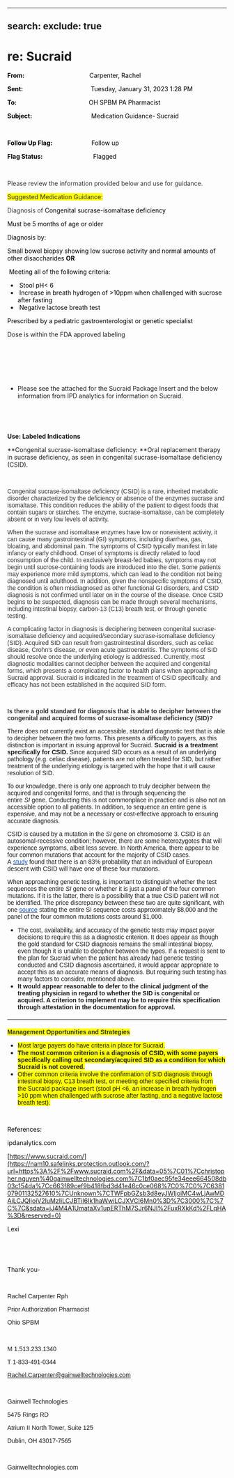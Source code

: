 ---
search: 
 exclude: true
 ---

 # re: Sucraid
     

<div class="WordSection1">

**<span style="color:black">From:<span style="mso-tab-count:1">                                            
</span></span>**<span style="color:black">Carpenter, Rachel</span>

**<span style="color:black">Sent:<span style="mso-tab-count:1">                                              
</span></span>**<span style="color:black">Tuesday, January 31, 2023 1:28
PM</span>

**<span style="color:black">To:<span style="mso-tab-count:1">                                                 
</span></span>**<span style="color:black">OH SPBM PA Pharmacist</span>

**<span style="color:black">Subject:<span style="mso-tab-count:1">                                        
</span></span>**<span style="color:black">Medication Guidance-
Sucraid</span>

<span style="color:
black"></span>

 

**<span style="color:black">Follow Up
Flag:<span style="mso-tab-count:1">                          
</span></span>**<span style="color:black">Follow up</span>

**<span style="color:black">Flag
Status:<span style="mso-tab-count:1">                                  
</span></span>**<span style="color:black">Flagged</span>

 

<span style="color:#333333">Please review the information provided below
and use for guidance.</span>

<span style="color:#333333;background:yellow;mso-highlight:
yellow">Suggested Medication Guidance:</span>

<span style="mso-fareast-font-family:&quot;Times New Roman&quot;;color:#333333">Diagnosis
of
</span><span style="mso-fareast-font-family:&quot;Times New Roman&quot;;
     color:black">Congenital sucrase-isomaltase
deficiency</span><span style="mso-fareast-font-family:&quot;Times New Roman&quot;"></span>

<span style="mso-fareast-font-family:&quot;Times New Roman&quot;;color:black">Must
be 5 months of age or
older</span><span style="mso-fareast-font-family:&quot;Times New Roman&quot;"></span>

<span style="mso-fareast-font-family:&quot;Times New Roman&quot;;color:black">Diagnosis
by:</span><span style="mso-fareast-font-family:&quot;Times New Roman&quot;"></span>

<span style="mso-fareast-font-family:&quot;Times New Roman&quot;;color:black">Small
bowel biopsy showing low sucrose activity and normal amounts of other
disaccharides **OR**
</span><span style="mso-fareast-font-family:&quot;Times New Roman&quot;"></span>

<span style="mso-fareast-font-family:&quot;Times New Roman&quot;;color:black"> Meeting
all of the following criteria:
</span><span style="mso-fareast-font-family:
       &quot;Times New Roman&quot;"></span>

  - <span style="mso-fareast-font-family:&quot;Times New Roman&quot;;color:black"> Stool
    pH\< 6
    </span><span style="mso-fareast-font-family:&quot;Times New Roman&quot;"></span>
  - <span style="mso-fareast-font-family:&quot;Times New Roman&quot;;color:black"> Increase
    in breath hydrogen of \>10ppm when challenged with sucrose after
    fasting
    </span><span style="mso-fareast-font-family:&quot;Times New Roman&quot;"></span>
  - <span style="mso-fareast-font-family:&quot;Times New Roman&quot;;color:black"> Negative
    lactose breath
    test</span><span style="mso-fareast-font-family:&quot;Times New Roman&quot;"></span>

<span style="mso-fareast-font-family:&quot;Times New Roman&quot;;color:black">Prescribed
by a pediatric gastroenterologist or genetic
specialist</span><span style="mso-fareast-font-family:&quot;Times New Roman&quot;"></span>

<span style="mso-fareast-font-family:&quot;Times New Roman&quot;">Dose
is within the FDA approved labeling</span>

 

 

 

  - <span style="mso-fareast-font-family:&quot;Times New Roman&quot;">Please
    see the attached for the Sucraid Package Insert and the below
    information from IPD analytics for information on Sucraid.</span>

 

<span class="image"></span>

 

**Use: Labeled Indications**

**Congenital sucrase-isomaltase deficiency: **Oral replacement therapy
in sucrase deficiency, as seen in congenital sucrase-isomaltase
deficiency (CSID).

 

<span style="font-size:10.5pt;font-family:&quot;Helvetica&quot;,sans-serif;
color:#333333">Congenital sucrase-isomaltase deficiency (CSID) is a
rare, inherited metabolic disorder characterized by the deficiency or
absence of the enzymes sucrase and isomaltase. This condition reduces
the ability of the patient to digest foods that contain sugars or
starches. The enzyme, sucrase-isomaltase, can be completely absent or in
very low levels of activity.</span>

<span style="font-size:10.5pt;font-family:&quot;Helvetica&quot;,sans-serif;
color:#333333">When the sucrase and isomaltase enzymes have low or
nonexistent activity, it can cause many gastrointestinal (GI) symptoms,
including diarrhea, gas, bloating, and abdominal pain. The symptoms of
CSID typically manifest in late infancy or early childhood. Onset of
symptoms is directly related to food consumption of the child. In
exclusively breast-fed babies, symptoms may not begin until
sucrose-containing foods are introduced into the diet. Some patients may
experience more mild symptoms, which can lead to the condition not being
diagnosed until adulthood. In addition, given the nonspecific symptoms
of CSID, the condition is often misdiagnosed as other functional GI
disorders, and CSID diagnosis is not confirmed until later on in the
course of the disease. Once CSID begins to be suspected, diagnosis can
be made through several mechanisms, including intestinal biopsy,
carbon-13 (C13) breath test, or through genetic testing.</span>

<span style="font-size:10.5pt;font-family:&quot;Helvetica&quot;,sans-serif;
color:#333333">A complicating factor in diagnosis is deciphering between
congenital sucrase-isomaltase deficiency and acquired/secondary
sucrase-isomaltase deficiency (SID). Acquired SID can result from
gastrointestinal disorders, such as celiac disease, Crohn's disease, or
even acute gastroenteritis. The symptoms of SID should resolve once the
underlying etiology is addressed. Currently, most diagnostic modalities
cannot decipher between the acquired and congenital forms, which
presents a complicating factor to health plans when approaching Sucraid
approval. Sucraid is indicated in the treatment of CSID specifically,
and efficacy has not been established in the acquired SID form.</span>

<span style="font-size:10.5pt;font-family:&quot;Helvetica&quot;,sans-serif;
color:#333333"></span>

 

**<span style="font-size:10.5pt;font-family:&quot;Helvetica&quot;,sans-serif;
color:#333333">Is there a gold standard for diagnosis that is able to
decipher between the congenital and acquired forms of sucrase-isomaltase
deficiency
(SID)?</span>**<span style="font-size:10.5pt;font-family:&quot;Helvetica&quot;,sans-serif;
color:#333333"></span>

<span style="font-size:10.5pt;font-family:&quot;Helvetica&quot;,sans-serif;mso-fareast-font-family:
     &quot;Times New Roman&quot;">There does not currently exist an
accessible, standard diagnostic test that is able to decipher between
the two forms. This presents a difficulty to payers, as this distinction
is important in issuing approval for Sucraid. **Sucraid is a treatment
specifically for CSID.** Since acquired SID occurs as a result of an
underlying pathology (e.g. celiac disease), patients are not often
treated for SID, but rather treatment of the underlying etiology is
targeted with the hope that it will cause resolution of SID.</span>

<span style="font-size:10.5pt;font-family:&quot;Helvetica&quot;,sans-serif;mso-fareast-font-family:
     &quot;Times New Roman&quot;">To our knowledge, there is only one
approach to truly decipher between the acquired and congenital forms,
and that is through sequencing the
entire *<span style="font-family:&quot;Helvetica&quot;,sans-serif">SI</span>* gene.
Conducting this is not commonplace in practice and is also not an
accessible option to all patients. In addition, to sequence an entire
gene is expensive, and may not be a necessary or cost-effective approach
to ensuring accurate diagnosis.</span>

<span style="font-size:10.5pt;font-family:&quot;Helvetica&quot;,sans-serif;mso-fareast-font-family:
      &quot;Times New Roman&quot;">CSID is caused by a mutation in
the *<span style="font-family:&quot;Helvetica&quot;,sans-serif">SI</span>* gene
on chromosome 3. CSID is an autosomal-recessive condition; however,
there are some heterozygotes that will experience symptoms, albeit less
severe. In North America, there appear to be four common mutations that
account for the majority of CSID cases.
A </span><span style="mso-fareast-font-family:
      &quot;Times New Roman&quot;">[<span style="font-size:10.5pt;font-family:&quot;Helvetica&quot;,sans-serif;
      color:#1155CC">study</span>](https://nam10.safelinks.protection.outlook.com/?url=https%3A%2F%2Fjournals.lww.com%2Fjpgn%2FFulltext%2F2012%2F11002%2FFour_Mutations_in_the_SI_Gene_Are_Responsible_for.11.aspx&data=05%7C01%7Cchristopher.nguyen%40gainwelltechnologies.com%7C1bf0aec95fe34eee664508db03c154da%7Cc663f89cef9b418fbd3d41e46c0ce068%7C0%7C0%7C638107901132527610%7CUnknown%7CTWFpbGZsb3d8eyJWIjoiMC4wLjAwMDAiLCJQIjoiV2luMzIiLCJBTiI6Ik1haWwiLCJXVCI6Mn0%3D%7C3000%7C%7C%7C&sdata=NkjbbP9YwyRULTQQdOnH6Lj8vsx5zxRPjwgKJ9r61iI%3D&reserved=0)</span><span style="font-size:10.5pt;
      font-family:&quot;Helvetica&quot;,sans-serif;mso-fareast-font-family:&quot;Times New Roman&quot;"> found
that there is an 83% probability that an individual of European descent
with CSID will have one of these four mutations.</span>

<span style="font-size:10.5pt;font-family:&quot;Helvetica&quot;,sans-serif;mso-fareast-font-family:
      &quot;Times New Roman&quot;">When approaching genetic testing, is
important to distinguish whether the test sequences the
entire *<span style="font-family:&quot;Helvetica&quot;,sans-serif">SI</span>* gene
or whether it is just a panel of the four common mutations. If it is the
latter, there is a possibility that a true CSID patient will not be
identified. The price discrepancy between these two are quite
significant, with one </span><span style="mso-fareast-font-family:
      &quot;Times New Roman&quot;">[<span style="font-size:10.5pt;font-family:&quot;Helvetica&quot;,sans-serif;
      color:#1155CC">source</span>](https://nam10.safelinks.protection.outlook.com/?url=https%3A%2F%2Fdepts.washington.edu%2Fmoleclab%2Favailable%2Fcsid.html&data=05%7C01%7Cchristopher.nguyen%40gainwelltechnologies.com%7C1bf0aec95fe34eee664508db03c154da%7Cc663f89cef9b418fbd3d41e46c0ce068%7C0%7C0%7C638107901132527610%7CUnknown%7CTWFpbGZsb3d8eyJWIjoiMC4wLjAwMDAiLCJQIjoiV2luMzIiLCJBTiI6Ik1haWwiLCJXVCI6Mn0%3D%7C3000%7C%7C%7C&sdata=mFu4r0f6DVpJsskKXf3Nwqqq5fstr%2BYOL3q9S4K5Woc%3D&reserved=0)</span><span style="font-size:10.5pt;
      font-family:&quot;Helvetica&quot;,sans-serif;mso-fareast-font-family:&quot;Times New Roman&quot;"> stating
the entire SI sequence costs approximately $8,000 and the panel of the
four common mutations costs around $1,000.</span>

  - <span style="font-size:10.5pt;font-family:&quot;Helvetica&quot;,sans-serif;mso-fareast-font-family:
           &quot;Times New Roman&quot;">The cost, availability, and
    accuracy of the genetic tests may impact payer decisions to require
    this as a diagnostic criterion. It does appear as though the gold
    standard for CSID diagnosis remains the small intestinal biopsy,
    even though it is unable to decipher between the types. If a request
    is sent to the plan for Sucraid when the patient has already had
    genetic testing conducted and CSID diagnosis ascertained, it would
    appear appropriate to accept this as an accurate means of diagnosis.
    But requiring such testing has many factors to consider, mentioned
    above.</span>
  - **<span style="font-size:10.5pt;font-family:&quot;Helvetica&quot;,sans-serif;mso-fareast-font-family:
           &quot;Times New Roman&quot;">It would appear reasonable to
    defer to the clinical judgment of the treating physician in regard
    to whether the SID is congenital or acquired. A criterion to
    implement may be to require this specification through attestation
    in the documentation for approval.</span>**

<div style="margin-top:15.0pt;margin-bottom:15.0pt">

<div>

<div>

<div>

<div>

<div class="MsoNormal">

<span style="mso-fareast-font-family:&quot;Times New Roman&quot;">
</span>

-----

</div>

</div>

</div>

</div>

</div>

</div>

**<span class="underline"><span style="font-size:10.5pt;font-family:&quot;Helvetica&quot;,sans-serif;
color:#333333;background:yellow;mso-highlight:yellow">Management
Opportunities and
Strategies</span></span>**<span style="font-size:10.5pt;font-family:
&quot;Helvetica&quot;,sans-serif;color:#333333;background:yellow;mso-highlight:yellow"></span>

  - <span style="font-size:10.5pt;font-family:&quot;Helvetica&quot;,sans-serif;
         mso-fareast-font-family:&quot;Times New Roman&quot;;background:yellow;mso-highlight:
         yellow">Most large payers do have criteria in place for
    Sucraid.</span>
  - **<span style="font-size:10.5pt;font-family:&quot;Helvetica&quot;,sans-serif;
         mso-fareast-font-family:&quot;Times New Roman&quot;;background:yellow;mso-highlight:
         yellow">The most common criterion is a diagnosis of CSID, with
    some payers specifically calling out secondary/acquired SID as a
    condition for which Sucraid is not covered.</span>**
  - <span style="font-size:10.5pt;font-family:&quot;Helvetica&quot;,sans-serif;
         mso-fareast-font-family:&quot;Times New Roman&quot;;background:yellow;mso-highlight:
         yellow">Other common criteria involve the confirmation of SID
    diagnosis through intestinal biopsy, C13 breath test, or meeting
    other specified criteria from
    the </span><span style="font-size:10.5pt;mso-fareast-font-family:
         &quot;Times New Roman&quot;;background:yellow;mso-highlight:yellow">Sucraid
    package
    insert</span><span style="font-size:10.5pt;font-family:&quot;Helvetica&quot;,sans-serif;
         mso-fareast-font-family:&quot;Times New Roman&quot;;background:yellow;mso-highlight:
         yellow"> (stool pH \<6, an increase in breath hydrogen \>10 ppm
    when challenged with sucrose after fasting, and a negative lactose
    breath test).</span>

<span style="font-size:10.5pt;font-family:&quot;Helvetica&quot;,sans-serif;
color:#333333;background:yellow;mso-highlight:yellow"></span>

 

<span style="color:black">References:</span>

<span style="color:black">ipdanalytics.com </span>

<span style="color:black">[https://www.sucraid.com/](https://nam10.safelinks.protection.outlook.com/?url=https%3A%2F%2Fwww.sucraid.com%2F&data=05%7C01%7Cchristopher.nguyen%40gainwelltechnologies.com%7C1bf0aec95fe34eee664508db03c154da%7Cc663f89cef9b418fbd3d41e46c0ce068%7C0%7C0%7C638107901132527610%7CUnknown%7CTWFpbGZsb3d8eyJWIjoiMC4wLjAwMDAiLCJQIjoiV2luMzIiLCJBTiI6Ik1haWwiLCJXVCI6Mn0%3D%7C3000%7C%7C%7C&sdata=jJ4M4A1UmataXv1upERThM7SJr6NJI%2FuxRXkKd%2FLqHA%3D&reserved=0)</span>

<span style="color:black">Lexi</span>

 

 

Thank you-

 

<span style="font-family:&quot;Arial&quot;,sans-serif">Rachel Carpenter
Rph</span>

<span style="font-family:&quot;Arial&quot;,sans-serif">Prior
Authorization Pharmacist</span>

<span style="font-family:&quot;Arial&quot;,sans-serif">Ohio SPBM</span>

<span style="font-family:&quot;Arial&quot;,sans-serif"></span>

 

<span style="font-family:&quot;Arial&quot;,sans-serif">M
1.513.233.1340</span>

<span style="font-family:&quot;Arial&quot;,sans-serif">T
1-833-491-0344</span>

[<span style="font-family:&quot;Arial&quot;,sans-serif">Rachel.Carpenter@gainwelltechnologies.com</span>](mailto:Rachel.Carpenter@gainwelltechnologies.com)<span style="font-family:&quot;Arial&quot;,sans-serif"></span>

<span style="font-family:&quot;Arial&quot;,sans-serif"></span>

 

<span style="font-family:&quot;Arial&quot;,sans-serif">Gainwell
Technologies</span>

<span style="font-family:&quot;Arial&quot;,sans-serif">5475 Rings
RD</span>

<span style="font-family:&quot;Arial&quot;,sans-serif">Atrium II North
Tower, Suite 125</span>

<span style="font-family:&quot;Arial&quot;,sans-serif">Dublin, OH
43017-7565</span>

<span style="font-family:&quot;Arial&quot;,sans-serif"></span>

 

<span style="font-family:&quot;Arial&quot;,sans-serif">Gainwelltechnologies.com</span>

<span style="font-family:&quot;Arial&quot;,sans-serif"></span>

 

 <span style="font-family:&quot;Arial&quot;,sans-serif"><span class="image"></span></span>

 

</div>
